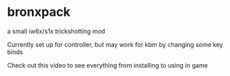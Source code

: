 # bronxpack
a small iw6x/s1x trickshotting mod

Currently set up for controller, but may work for kbm by changing some key binds

Check out this video to see everything from installing to using in game
